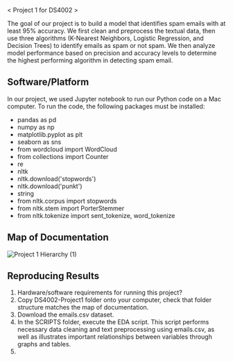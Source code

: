 < Project 1 for DS4002 >

The goal of our project is to build a model that identifies spam emails with at least 95% accuracy. We first clean and preprocess the textual data, then use three algorithms (K-Nearest Neighbors, Logistic Regression, and Decision Trees) to identify emails as spam or not spam. We then analyze model performance based on precision and accuracy levels to determine the highest performing algorithm in detecting spam email. 

## Software/Platform

In our project, we used Jupyter notebook to run our Python code on a Mac computer. To run the code, the following packages must be installed: 
- pandas as pd
- numpy as np
- matplotlib.pyplot as plt
- seaborn as sns
- from wordcloud import WordCloud
- from collections import Counter
- re
- nltk
- nltk.download('stopwords')
- nltk.download('punkt')
- string
- from nltk.corpus import stopwords
- from nltk.stem import PorterStemmer
- from nltk.tokenize import sent_tokenize, word_tokenize

## Map of Documentation
![Project 1 Hierarchy (1)](https://github.com/user-attachments/assets/3dec4be1-04ad-4468-9cb2-a2d786d8ac13)


## Reproducing Results

1. Hardware/software requirements for running this project?
2. Copy DS4002-Project1 folder onto your computer, check that folder structure matches the map of documentation.
3. Download the emails.csv dataset.
4. In the SCRIPTS folder, execute the EDA script. This script performs necessary data cleaning and text preprocessing using emails.csv, as well as illustrates important relationships between variables through graphs and tables. 
5. 
